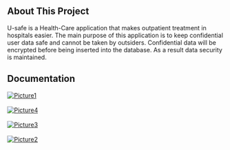 ## About This Project
U-safe is a Health-Care application that makes outpatient treatment in hospitals easier. The main purpose of this application is to keep confidential user data safe and cannot be taken by outsiders. Confidential data will be encrypted before being inserted into the database. As a result data security is maintained.

## Documentation
<a href="https://postimages.org/" target="_blank"><img src="https://i.postimg.cc/xjMXgtR9/Picture1.png" alt="Picture1"/></a><br/><br/>
<a href="https://postimages.org/" target="_blank"><img src="https://i.postimg.cc/bNRsfrWM/Picture4.png" alt="Picture4"/></a><br/><br/>
<a href="https://postimages.org/" target="_blank"><img src="https://i.postimg.cc/9QFzmVjf/Picture3.png" alt="Picture3"/></a><br/><br/>
<a href="https://postimages.org/" target="_blank"><img src="https://i.postimg.cc/y8QxW5Vy/Picture2.png" alt="Picture2"/></a><br/><br/>
